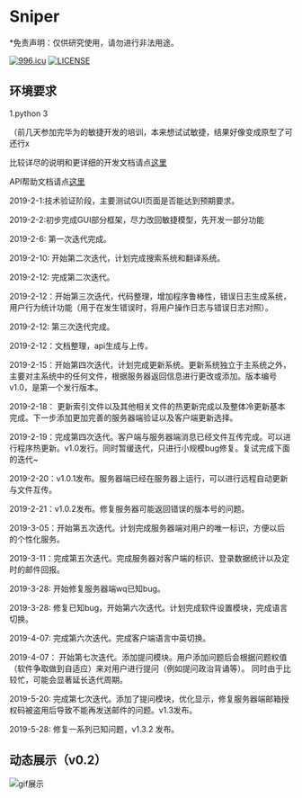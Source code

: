 # Sniper

*免责声明：仅供研究使用，请勿进行非法用途。


<a href="https://996.icu"><img src="https://img.shields.io/badge/link-996.icu-red.svg" alt="996.icu" /></a>
[![LICENSE](https://img.shields.io/badge/license-Anti%20996-blue.svg)](https://github.com/996icu/996.ICU/blob/master/LICENSE)


## 环境要求

1.python 3


（前几天参加完华为的敏捷开发的培训，本来想试试敏捷，结果好像变成原型了可还行x


比较详尽的说明和更详细的开发文档请点[这里](http://www.sniper97.cn/index.php/memoryAssist/)

API帮助文档请点[这里](http://www.sniper97.cn/MemoryAssist/API)

2019-2-1:技术验证阶段，主要测试GUI页面是否能达到预期要求。

2019-2-2:初步完成GUI部分框架，尽力改回敏捷模型，先开发一部分功能

2019-2-6: 第一次迭代完成。 

2019-2-10: 开始第二次迭代，计划完成搜索系统和翻译系统。

2019-2-12: 完成第二次迭代。

2019-2-12：开始第三次迭代，代码整理，增加程序鲁棒性，错误日志生成系统，用户行为统计功能（用于在发生错误时，将用户操作日志与错误日志对照）。

2019-2-12: 第三次迭代完成。

2019-2-12：文档整理，api生成与上传。

2019-2-15：开始第四次迭代，计划完成更新系统。更新系统独立于主系统之外，主要对主系统中的任何文件，根据服务器返回信息进行更改或添加。版本编号v1.0，是第一个发行版本。

2019-2-18： 更新索引文件以及其他相关文件的热更新完成以及整体冷更新基本完成。下一步添加更加完善的服务器端验证以及客户端更新选择。

2019-2-19：完成第四次迭代。客户端与服务器端消息已经文件互传完成。可以进行程序热更新。v1.0发行。同时暂缓迭代，只进行小规模bug修复。复试完成下面的迭代~

2019-2-20：v1.0.1发布。服务器端已经在服务器上运行，可以进行远程自动更新与文件互传。

2019-2-21：v1.0.2发布。修复服务器可能返回错误的版本号的问题。

2019-3-05：开始第五次迭代。计划完成服务器端对用户的唯一标识，方便以后的个性化服务。

2019-3-11：完成第五次迭代。完成服务器对客户端的标识、登录数据统计以及定时的邮件回报。

2019-3-28: 开始修复服务器端wq已知bug。

2019-3-28: 修复已知bug，开始第六次迭代。计划完成软件设置模块，完成语言切换。

2019-4-07: 完成第六次迭代。完成客户端语言中英切换。

2019-4-07： 开始第七次迭代。添加提问模块。用户添加问题后会根据问题权值（软件争取做到自适应）来对用户进行提问（例如提问政治背诵等）。
同时由于比较忙，可能会显著延长迭代周期。

2019-5-20: 完成第七次迭代。添加了提问模块，优化显示，修复服务器端邮箱授权码被盗用后导致不能再发送邮件的问题。v1.3发布。

2019-5-28: 修复一系列已知问题，v1.3.2 发布。

## 动态展示（v0.2）

![gif展示](https://github.com/Sniper970119/MemoryAssistInPython/blob/master/showPic/show.gif)
